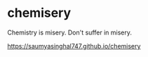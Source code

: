 # chemisery

Chemistry is misery. Don't suffer in misery. 

https://saumyasinghal747.github.io/chemisery
